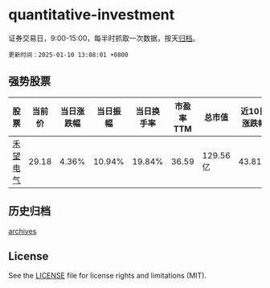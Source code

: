 # quantitative-investment

证券交易日，9:00-15:00，每半时抓取一次数据，按天[归档](archives)。

`更新时间：2025-01-10 13:08:01 +0800`

## 强势股票

|股票|当前价|当日涨跌幅|当日振幅|当日换手率|市盈率TTM|总市值|近10日涨跌幅|
|----|----|----|----|----|----|----|----|
|[禾望电气](https://xueqiu.com/S/SH603063)|29.18|4.36%|10.94%|19.84%|36.59|129.56亿|43.81%|

## 历史归档

[archives](archives)

## License

See the [LICENSE](LICENSE) file for license rights and limitations (MIT).